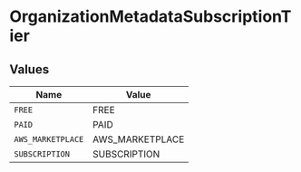 # OrganizationMetadataSubscriptionTier


## Values

| Name              | Value             |
| ----------------- | ----------------- |
| `FREE`            | FREE              |
| `PAID`            | PAID              |
| `AWS_MARKETPLACE` | AWS_MARKETPLACE   |
| `SUBSCRIPTION`    | SUBSCRIPTION      |